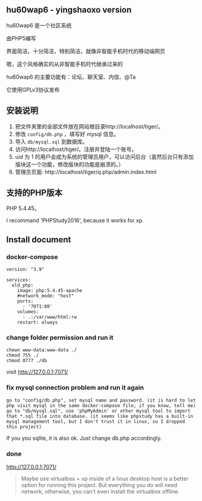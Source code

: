## hu60wap6 - yingshaoxo version

hu60wap6 是一个社区系统

由PHP5编写

界面简洁，十分简洁，特别简洁，就像非智能手机时代的移动端网页

嗯，这个风格确实的从非智能手机时代继承过来的

hu60wap6 的主要功能有：论坛、聊天室、内信、@Ta

它使用GPLv3协议发布


## 安装说明

1. 把文件夹里的全部文件放在网站根目录http://localhost/tiger/。
2. 修改 ```config/db.php``` ，填写好 mysql 信息。
3. 导入 ```db/mysql.sql``` 到数据库。
4. 访问http://localhost/tiger/。注册并登陆一个账号。
5. uid 为 1 的用户会成为系统的管理员用户，可以访问后台（虽然后台只有添加版块这一个功能，修改版块的功能是崩溃的。）
6. 管理员页面: http://localhost/tiger/q.php/admin.index.html


## 支持的PHP版本

PHP 5.4.45。

I recommand 'PHPStudy2016', because it works for xp.

## Install document
### docker-compose
```
version: "3.9"

services:
  old_php:
    image: php:5.4.45-apache
    #network_mode: "host"        
    ports:
      - '7071:80'
    volumes:
      - .:/var/www/html:rw
    restart: always
```

### change folder permission and run it
```
chown www-data:www-data ./
chmod 755 ./
chmod 0777 ./db
```

visit http://127.0.0.1:7071/

### fix mysql connection problem and run it again
```
go to "config/db.php", set mysql name and password. (it is hard to let php visit mysql in the same docker-compose file, if you know, tell me)
go to "db/mysql.sql", use 'phpMyAdmin' or other mysql tool to import that *.sql file into database. (it seems like phpstudy has a built-in mysql management tool, but I don't trust it in linux, so I dropped this project)
```

If you you sqlite, it is also ok. Just change db.php accordingly.

### done
http://127.0.0.1:7071/

> Maybe use virtualbox + xp inside of a linux desktop host is a better option for running this project. But everything you do will need network, otherwise, you can't even install the virtualbox offline.
